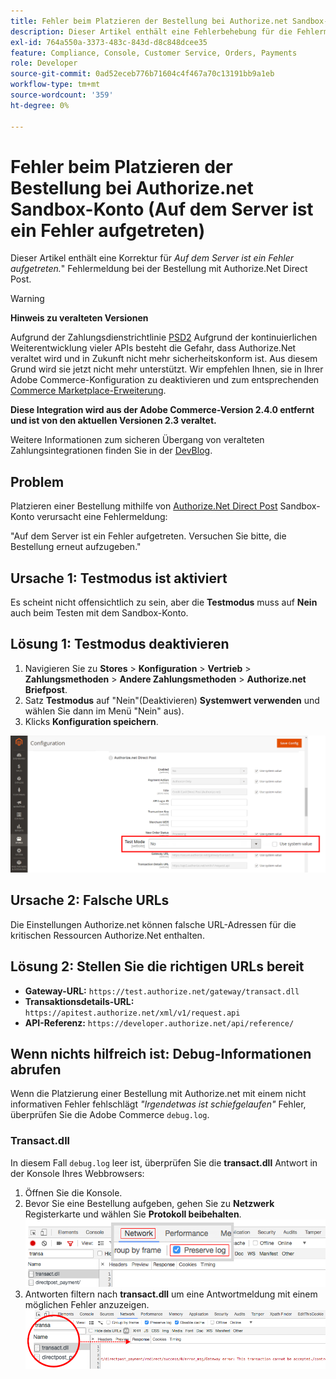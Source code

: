 ```yaml
---
title: Fehler beim Platzieren der Bestellung bei Authorize.net Sandbox-Konto (Auf dem Server ist ein Fehler aufgetreten)
description: Dieser Artikel enthält eine Fehlerbehebung für die Fehlermeldung "*Auf dem Server ist ein Fehler aufgetreten*", wenn Sie eine Bestellung mit Authorize.Net Direct Post aufgeben.
exl-id: 764a550a-3373-483c-843d-d8c848dcee35
feature: Compliance, Console, Customer Service, Orders, Payments
role: Developer
source-git-commit: 0ad52eceb776b71604c4f467a70c13191bb9a1eb
workflow-type: tm+mt
source-wordcount: '359'
ht-degree: 0%

---
```


# Fehler beim Platzieren der Bestellung bei Authorize.net Sandbox-Konto (Auf dem Server ist ein Fehler aufgetreten)

Dieser Artikel enthält eine Korrektur für *Auf dem Server ist ein Fehler aufgetreten.*&quot; Fehlermeldung bei der Bestellung mit Authorize.Net Direct Post.

>[!WARNING]
>
>**Hinweis zu veralteten Versionen**
>
>Aufgrund der Zahlungsdienstrichtlinie [PSD2](https://docs.magento.com/user-guide/v2.3/stores/compliance-payment-services-directive.html) Aufgrund der kontinuierlichen Weiterentwicklung vieler APIs besteht die Gefahr, dass Authorize.Net veraltet wird und in Zukunft nicht mehr sicherheitskonform ist. Aus diesem Grund wird sie jetzt nicht mehr unterstützt. Wir empfehlen Ihnen, sie in Ihrer Adobe Commerce-Konfiguration zu deaktivieren und zum entsprechenden [Commerce Marketplace-Erweiterung](https://marketplace.magento.com/extensions.html).
>
>**Diese Integration wird aus der Adobe Commerce-Version 2.4.0 entfernt und ist von den aktuellen Versionen 2.3 veraltet.**
>
>Weitere Informationen zum sicheren Übergang von veralteten Zahlungsintegrationen finden Sie in der [DevBlog](https://community.magento.com/t5/Magento-DevBlog/Deprecation-of-Magento-core-payment-integrations/ba-p/426445).

## Problem

Platzieren einer Bestellung mithilfe von [Authorize.Net Direct Post](https://docs.magento.com/user-guide/v2.3/payment/authorize-net-direct-post.html) Sandbox-Konto verursacht eine Fehlermeldung:

>>
&quot;Auf dem Server ist ein Fehler aufgetreten. Versuchen Sie bitte, die Bestellung erneut aufzugeben.&quot;

## Ursache 1: Testmodus ist aktiviert

Es scheint nicht offensichtlich zu sein, aber die **Testmodus** muss auf **Nein** auch beim Testen mit dem Sandbox-Konto.

## Lösung 1: Testmodus deaktivieren

1. Navigieren Sie zu **Stores** > **Konfiguration** > **Vertrieb** > **Zahlungsmethoden** > **Andere Zahlungsmethoden** > **Authorize.net Briefpost**.
1. Satz **Testmodus** auf &quot;Nein&quot;(Deaktivieren) **Systemwert verwenden** und wählen Sie dann im Menü &quot;Nein&quot; aus).
1. Klicks **Konfiguration speichern**.

![authorize-net_test-mode_setting.png](/help/troubleshooting/miscellaneous/assets/authorize-net_test-mode_setting.png)

## Ursache 2: Falsche URLs

Die Einstellungen Authorize.net können falsche URL-Adressen für die kritischen Ressourcen Authorize.Net enthalten.

## Lösung 2: Stellen Sie die richtigen URLs bereit

* **Gateway-URL:**   `https://test.authorize.net/gateway/transact.dll`
* **Transaktionsdetails-URL:**   `https://apitest.authorize.net/xml/v1/request.api`
* **API-Referenz:**   `https://developer.authorize.net/api/reference/`

## Wenn nichts hilfreich ist: Debug-Informationen abrufen

Wenn die Platzierung einer Bestellung mit Authorize.net mit einem nicht informativen Fehler fehlschlägt *&quot;Irgendetwas ist schiefgelaufen&quot;* Fehler, überprüfen Sie die Adobe Commerce `debug.log`.

### Transact.dll

In diesem Fall `debug.log` leer ist, überprüfen Sie die **transact.dll** Antwort in der Konsole Ihres Webbrowsers:

1. Öffnen Sie die Konsole.
1. Bevor Sie eine Bestellung aufgeben, gehen Sie zu **Netzwerk** Registerkarte und wählen Sie **Protokoll beibehalten**.    ![web-console_network_preserve-log.png](assets/web-console_network_preserve-log.png)
1. Antworten filtern nach **transact.dll** um eine Antwortmeldung mit einem möglichen Fehler anzuzeigen.    ![transact-dll_web-console_response.png](assets/transact-dll_web-console_response.png)
